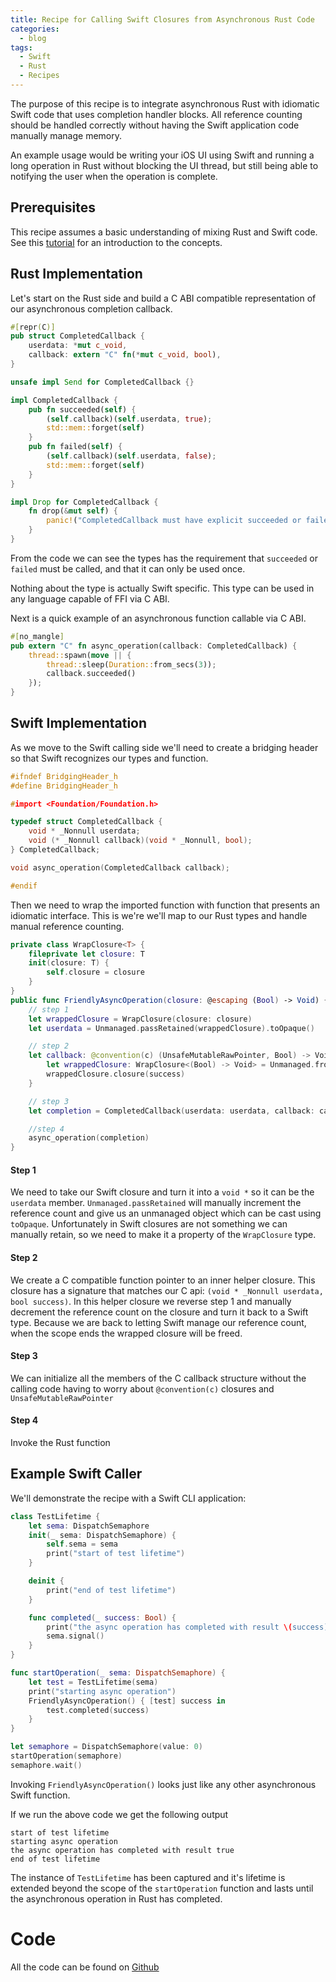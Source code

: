 ```yaml
---
title: Recipe for Calling Swift Closures from Asynchronous Rust Code
categories:
  - blog
tags:
  - Swift
  - Rust
  - Recipes
---
```


The purpose of this recipe is to integrate asynchronous Rust with idiomatic Swift code that uses completion handler blocks. 
All reference counting should be handled correctly without having the Swift application code manually manage memory.

An example usage would be writing your iOS UI using Swift and running a long operation in Rust without blocking the UI thread, but still being able to notifying the user when the operation is complete.

## Prerequisites

This recipe assumes a basic understanding of mixing Rust and Swift code. See this [tutorial](https://mozilla.github.io/firefox-browser-architecture/experiments/2017-09-06-rust-on-ios.html) for an introduction to the concepts.

## Rust Implementation
Let's start on the Rust side and build a C ABI compatible representation of our asynchronous completion callback.

```rust
#[repr(C)]
pub struct CompletedCallback {
    userdata: *mut c_void,
    callback: extern "C" fn(*mut c_void, bool),
}

unsafe impl Send for CompletedCallback {}

impl CompletedCallback {
    pub fn succeeded(self) {
        (self.callback)(self.userdata, true);
        std::mem::forget(self)
    }
    pub fn failed(self) {
        (self.callback)(self.userdata, false);
        std::mem::forget(self)
    }
}

impl Drop for CompletedCallback {
    fn drop(&mut self) {
        panic!("CompletedCallback must have explicit succeeded or failed call")
    }
}
```

From the code we can see the types has the requirement that `succeeded` or `failed` must be called, and that it can only be used once.

Nothing about the type is actually Swift specific. This type can be used in any language capable of FFI via C ABI.

Next is a quick example of an asynchronous function callable via C ABI.

```rust
#[no_mangle]
pub extern "C" fn async_operation(callback: CompletedCallback) {
    thread::spawn(move || {
        thread::sleep(Duration::from_secs(3));
        callback.succeeded()
    });
}
```

## Swift Implementation
As we move to the Swift calling side we'll need to create a bridging header so that Swift recognizes our types and function.

```c
#ifndef BridgingHeader_h
#define BridgingHeader_h

#import <Foundation/Foundation.h>

typedef struct CompletedCallback {
    void * _Nonnull userdata;
    void (* _Nonnull callback)(void * _Nonnull, bool);
} CompletedCallback;

void async_operation(CompletedCallback callback);

#endif
```

Then we need to wrap the imported function with function that presents an idiomatic interface. This is we're we'll map to our Rust types and handle manual reference counting.
```swift
private class WrapClosure<T> {
    fileprivate let closure: T
    init(closure: T) {
        self.closure = closure
    }
}
public func FriendlyAsyncOperation(closure: @escaping (Bool) -> Void) {
    // step 1
    let wrappedClosure = WrapClosure(closure: closure)
    let userdata = Unmanaged.passRetained(wrappedClosure).toOpaque()

    // step 2
    let callback: @convention(c) (UnsafeMutableRawPointer, Bool) -> Void = { (_ userdata: UnsafeMutableRawPointer, _ success: Bool) in
        let wrappedClosure: WrapClosure<(Bool) -> Void> = Unmanaged.fromOpaque(userdata).takeRetainedValue()
        wrappedClosure.closure(success)
    }

    // step 3
    let completion = CompletedCallback(userdata: userdata, callback: callback)

    //step 4
    async_operation(completion)
}
```

#### Step 1
We need to take our Swift closure and turn it into a `void *` so it can be the `userdata` member. `Unmanaged.passRetained` will manually increment the reference count and give us an unmanaged object which can be cast using `toOpaque`. Unfortunately in Swift closures are not something we can manually retain, so we need to make it a property of the `WrapClosure` type.

#### Step 2
We create a C compatible function pointer to an inner helper closure. This closure has a signature that matches our C api: `(void * _Nonnull userdata, bool success)`. In this helper closure we reverse step 1 and manually decrement the reference count on the closure and turn it back to a Swift type. Because we are back to letting Swift manage our reference count, when the scope ends the wrapped closure will be freed.

#### Step 3
We can initialize all the members of the C callback structure without the calling code having to worry about `@convention(c)` closures and `UnsafeMutableRawPointer`

#### Step 4
Invoke the Rust function

## Example Swift Caller
We'll demonstrate the recipe with a Swift CLI application:
```swift
class TestLifetime {
    let sema: DispatchSemaphore
    init(_ sema: DispatchSemaphore) {
        self.sema = sema
        print("start of test lifetime")
    }

    deinit {
        print("end of test lifetime")
    }

    func completed(_ success: Bool) {
        print("the async operation has completed with result \(success)")
        sema.signal()
    }
}

func startOperation(_ sema: DispatchSemaphore) {
    let test = TestLifetime(sema) 
    print("starting async operation")
    FriendlyAsyncOperation() { [test] success in
        test.completed(success)
    }
}

let semaphore = DispatchSemaphore(value: 0)
startOperation(semaphore)
semaphore.wait()
```

Invoking `FriendlyAsyncOperation()` looks just like any other asynchronous Swift function.

If we run the above code we get the following output

```
start of test lifetime
starting async operation
the async operation has completed with result true
end of test lifetime
```

The instance of `TestLifetime` has been captured and it's lifetime is extended beyond the scope of the `startOperation` function and lasts until the asynchronous operation in Rust has completed.

# Code
All the code can be found on [Github](https://github.com/nickwilcox/recipe-swift-rust-callbacks)